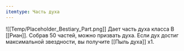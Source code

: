 ```yaml
---
itemtype: Часть духа
---
```

![[Temp/Placeholder_Bestiary_Part.png]]
Дает часть духа класса B [[Риан]]. Собрав 50 частей, можно призвать духа. Если дух достиг максимальной звездности, вы получите [[Пыль духа]] х1.
